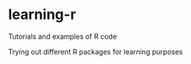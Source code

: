 # learning-r
Tutorials and examples of R code

Trying out different R packages for learning purposes
